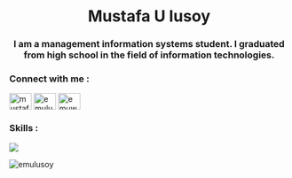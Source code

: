 <h1 align="center">Mustafa U lusoy</h1>
<h3 align="center">I am a management information systems student. I graduated from high school in the field of information technologies.</h3>



<h3 align="left">Connect with me :</h3>
<p align="left">
<a href="https://linkedin.com/in/mustafa-ulusoy-61167b299" target="blank"><img align="center" src="https://raw.githubusercontent.com/rahuldkjain/github-profile-readme-generator/master/src/images/icons/Social/linked-in-alt.svg" alt="mustafa-ulusoy-61167b299" height="30" width="40" /></a>
<a href="https://instagram.com/emulusoy" target="blank"><img align="center" src="https://raw.githubusercontent.com/rahuldkjain/github-profile-readme-generator/master/src/images/icons/Social/instagram.svg" alt="emulusoy" height="30" width="40" /></a>
<a href="https://www.hackerrank.com/emuworks38" target="blank"><img align="center" src="https://raw.githubusercontent.com/rahuldkjain/github-profile-readme-generator/master/src/images/icons/Social/hackerrank.svg" alt="emuworks38" height="30" width="40" /></a>
</p>

<p></p>
<h3 align="left">Skills :</h3>
  <a href="https://skillicons.dev">
    <img src="https://skillicons.dev/icons?i=cs,dotnet,nodejs,react,redux,js,ts,express,mongodb,unity,vite" />
  </a>
</p>
</ul>
<p><img align="left" src="https://github-readme-stats.vercel.app/api/top-langs?username=emulusoy&show_icons=true&locale=en&layout=compact" alt="emulusoy" /></p>






